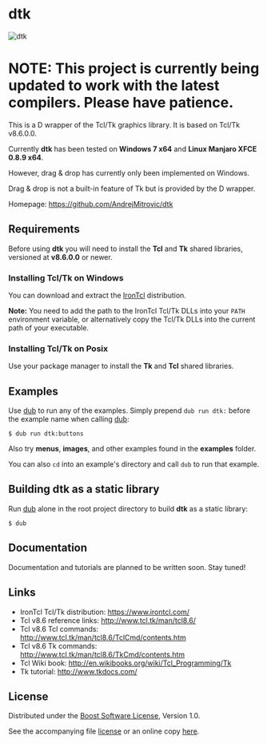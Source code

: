 # dtk

![dtk](https://raw.github.com/AndrejMitrovic/dtk/v0.x.x/screenshots/work-in-progress.png)

# NOTE: This project is currently being updated to work with the latest compilers. Please have patience.

This is a D wrapper of the Tcl/Tk graphics library. It is based on Tcl/Tk v8.6.0.0.

Currently **dtk** has been tested on **Windows 7 x64** and **Linux Manjaro XFCE 0.8.9 x64**.

However, drag & drop has currently only been implemented on Windows.

Drag & drop is not a built-in feature of Tk but is provided by the D wrapper.

Homepage: https://github.com/AndrejMitrovic/dtk

## Requirements

Before using **dtk** you will need to install the **Tcl** and **Tk** shared libraries,
versioned at **v8.6.0.0** or newer.

### Installing Tcl/Tk on Windows

You can download and extract the [IronTcl] distribution.

**Note:** You need to add the path to the IronTcl Tcl/Tk DLLs into your `PATH`
environment variable, or alternatively copy the Tcl/Tk DLLs into the current
path of your executable.

### Installing Tcl/Tk on Posix

Use your package manager to install the **Tk** and **Tcl** shared libraries.

## Examples

Use [dub] to run any of the examples. Simply prepend `dub run dtk:` before the example name when calling [dub]:

```
$ dub run dtk:buttons
```

Also try **menus**, **images**, and other examples found in the **examples** folder.

You can also `cd` into an example's directory and call `dub` to run that example.

## Building dtk as a static library

Run [dub] alone in the root project directory to build **dtk** as a static library:

```
$ dub
```

## Documentation

Documentation and tutorials are planned to be written soon. Stay tuned!

## Links

- IronTcl Tcl/Tk distribution: https://www.irontcl.com/
- Tcl v8.6 reference links: http://www.tcl.tk/man/tcl8.6/
- Tcl v8.6 Tcl commands: http://www.tcl.tk/man/tcl8.6/TclCmd/contents.htm
- Tcl v8.6 Tk commands: http://www.tcl.tk/man/tcl8.6/TkCmd/contents.htm
- Tcl Wiki book: http://en.wikibooks.org/wiki/Tcl_Programming/Tk
- Tk tutorial: http://www.tkdocs.com/

## License

Distributed under the [Boost Software License][BoostLicense], Version 1.0.

See the accompanying file [license](https://raw.github.com/AndrejMitrovic/dtk/v0.x.x/LICENSE) or an online copy [here][BoostLicense].

[BoostLicense]: http://www.boost.org/LICENSE_1_0.txt
[dub]: http://code.dlang.org/download
[IronTcl]: https://www.irontcl.com/
